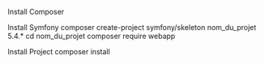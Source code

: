 Install Composer 

Install Symfony
composer create-project symfony/skeleton nom_du_projet 5.4.*
cd nom_du_projet
composer require webapp


Install Project
composer install 